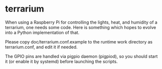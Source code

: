 # terrarium

When using a Raspberry Pi for controlling the lights, heat, and
humidity of a terrarium, one needs some code.  Here is something which
hopes to evolve into a Python implementation of that.

Please copy doc/terrarium.conf.example to the runtime work directory
as terrarium.conf, and edit it if needed.

The GPIO pins are handled via pigpio daemon (pigpiod), so you should
start it (or enable it by systemd) before launching the scripts.
